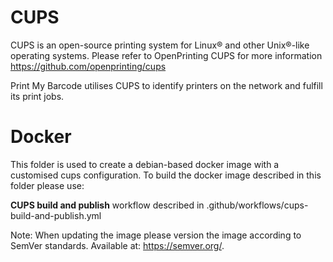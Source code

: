 # CUPS
CUPS is an open-source printing system for Linux® and other Unix®-like operating systems.
Please refer to OpenPrinting CUPS for more information https://github.com/openprinting/cups

Print My Barcode utilises CUPS to identify printers on the network and fulfill its print jobs.

# Docker
This folder is used to create a debian-based docker image with a customised cups configuration.
To build the docker image described in this folder please use:

**CUPS build and publish** workflow described in .github/workflows/cups-build-and-publish.yml

Note: When updating the image please version the image according to SemVer standards. Available at: https://semver.org/.
